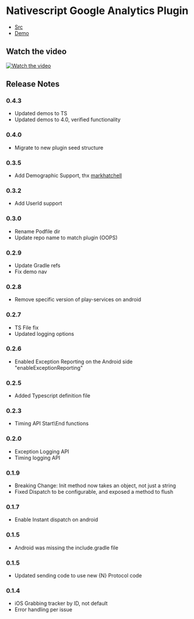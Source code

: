 # Nativescript Google Analytics Plugin #

* [Src](https://github.com/sitefinitysteve/nativescript-google-analytics/tree/master/src)
* [Demo](https://github.com/sitefinitysteve/nativescript-google-analytics/tree/master/demo)

## Watch the video ##

[![Watch the video](https://img.youtube.com/vi/5xIlbvT7j2g/0.jpg)](http://youtu.be/5xIlbvT7j2g)

## Release Notes ##
### 0.4.3 ###
* Updated demos to TS
* Updated demos to 4.0, verified functionality

### 0.4.0 ###
* Migrate to new plugin seed structure

### 0.3.5 ###
* Add Demographic Support, thx [markhatchell](https://github.com/markhatchell)

### 0.3.2 ###
* Add UserId support

### 0.3.0 ###
* Rename Podfile dir
* Update repo name to match plugin (OOPS)

### 0.2.9 ###
* Update Gradle refs
* Fix demo nav

### 0.2.8 ###
* Remove specific version of play-services on android

### 0.2.7 ###
* TS File fix
* Updated logging options

### 0.2.6 ###
* Enabled Exception Reporting on the Android side "enableExceptionReporting"

### 0.2.5 ###
* Added Typescript definition file

### 0.2.3 ###
* Timing API Start\End functions

### 0.2.0 ###
* Exception Logging API
* Timing logging API

### 0.1.9 ###
* Breaking Change: Init method now takes an object, not just a string
* Fixed Dispatch to be configurable, and exposed a method to flush

### 0.1.7 ###
* Enable Instant dispatch on android

### 0.1.5 ###
* Android was missing the include.gradle file

### 0.1.5 ###
* Updated sending code to use new {N} Protocol code

### 0.1.4 ###
* iOS Grabbing tracker by ID, not default
* Error handling per issue
